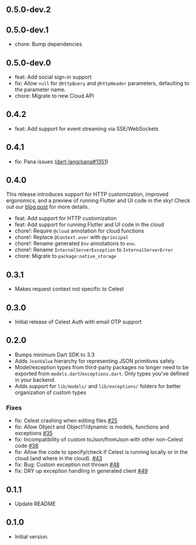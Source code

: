 ## 0.5.0-dev.2

## 0.5.0-dev.1

- chore: Bump dependencies

## 0.5.0-dev.0

- feat: Add social sign-in support
- fix: Allow `null` for `@httpQuery` and `@httpHeader` parameters, defaulting to the parameter name.
- chore: Migrate to new Cloud API

## 0.4.2

- feat: Add support for event streaming via SSE/WebSockets

## 0.4.1

- fix: Pana issues ([dart-lang/pana#1351](https://github.com/dart-lang/pana/issues/1351))

## 0.4.0

This release introduces support for HTTP customization, improved ergonomics, and a preview of running Flutter and UI code in the sky! 
Check out our [blog post](https://celest.dev/blog/fluttering-in-the-sky) for more details.

- feat: Add support for HTTP customization
- feat: Add support for running Flutter and UI code in the cloud
- chore!: Require `@cloud` annotation for cloud functions
- chore!: Replace `@Context.user` with `@principal`
- chore!: Rename generated `Env` annotations to `env`.
- chore!: Rename `InternalServerException` to `InternalServerError`
- chore: Migrate to `package:native_storage`

## 0.3.1

- Makes request context not specific to Celest

## 0.3.0

- Initial release of Celest Auth with email OTP support

## 0.2.0

- Bumps minimum Dart SDK to 3.3
- Adds `JsonValue` hierarchy for representing JSON primitives safely
- Model/exception types from third-party packages no longer need to be exported from `models.dart`/`exceptions.dart`. Only types you've defined in your backend.
- Adds support for `lib/models/` and `lib/exceptions/` folders for better organization of custom types

### Fixes
- fix: Celest crashing when editing files [#25](https://github.com/celest-dev/celest/issues/25)
- fix: Allow Object and Object?/dynamic is models, functions and exceptions [#35](https://github.com/celest-dev/celest/issues/35)
- fix: Incompatibility of custom toJson/fromJson with other non-Celest code [#38](https://github.com/celest-dev/celest/issues/38)
- fix: Allow the code to specify/check if Celest is running locally or in the cloud (and where in the cloud). [#43](https://github.com/celest-dev/celest/issues/43)
- fix: Bug: Custom exception not thrown [#48](https://github.com/celest-dev/celest/issues/48)
- fix: DRY up exception handling in generated client [#49](https://github.com/celest-dev/celest/issues/49)

## 0.1.1

- Update README

## 0.1.0

- Initial version.
